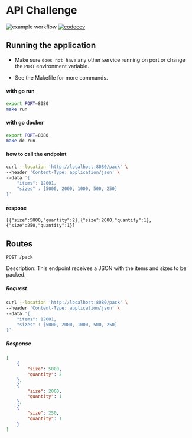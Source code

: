 # API Challenge
![example workflow](https://github.com/diego-augusto/re-api/actions/workflows/cicd.yml/badge.svg)
[![codecov](https://codecov.io/gh/diego-augusto/re-api/graph/badge.svg?token=XO8CI94YMG)](https://codecov.io/gh/diego-augusto/re-api)



## Running the application

- Make sure `does not have` any other service running on port  or change the `PORT` environment variable.

- See the Makefile for more commands.

#### with go run
```bash
export PORT=8080
make run
```

#### with go docker
```bash
export PORT=8080
make dc-run
```
#### how to call the endpoint
```bash
curl --location 'http://localhost:8080/pack' \
--header 'Content-Type: application/json' \
--data '{
    "items": 12001,
    "sizes" : [5000, 2000, 1000, 500, 250]
}'
```
#### respose
```
[{"size":5000,"quantity":2},{"size":2000,"quantity":1},{"size":250,"quantity":1}]
```


## Routes

`POST /pack`

Description: This endpoint receives a JSON with the items and sizes to be packed.

##### Request

```bash
curl --location 'http://localhost:8080/pack' \
--header 'Content-Type: application/json' \
--data '{
    "items": 12001,
    "sizes" : [5000, 2000, 1000, 500, 250]
}'
```

##### Response

```json
[
    {
        "size": 5000,
        "quantity": 2
    },
    {
        "size": 2000,
        "quantity": 1
    },
    {
        "size": 250,
        "quantity": 1
    }
]
```